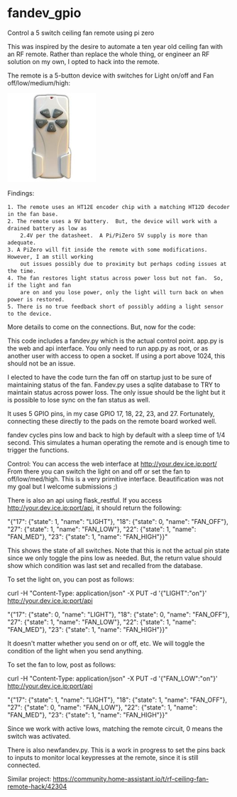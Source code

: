 # fandev_gpio
Control a 5 switch ceiling fan remote using pi zero

This was inspired by the desire to automate a ten year old ceiling fan with an RF remote.  Rather than replace the whole thing, or engineer an RF solution on my own, I opted to hack into the remote.

The remote is a 5-button device with switches for Light on/off and Fan off/low/medium/high:

![fan remote](https://github.com/groupwhere/fandev_gpio/blob/master/fanremote.jpg)

Findings:
```
1. The remote uses an HT12E encoder chip with a matching HT12D decoder in the fan base.
2. The remote uses a 9V battery.  But, the device will work with a drained battery as low as
	2.4V per the datasheet.  A Pi/PiZero 5V supply is more than adequate.
3. A PiZero will fit inside the remote with some modifications.  However, I am still working
	out issues possibly due to proximity but perhaps coding issues at the time.
4. The fan restores light status across power loss but not fan.  So, if the light and fan
	are on and you lose power, only the light will turn back on when power is restored.
5. There is no true feedback short of possibly adding a light sensor to the device.
```

More details to come on the connections.  But, now for the code:

This code includes a fandev.py which is the actual control point.  app.py is the web and api interface.  You only need to run app.py as root, or as another user with access to open a socket.  If using a port above 1024, this should not be an issue.

I elected to have the code turn the fan off on startup just to be sure of maintaining status of the fan.
Fandev.py uses a sqlite database to TRY to maintain status across power loss.  The only issue should be the light but it is possible to lose sync on the fan status as well.

It uses 5 GPIO pins, in my case GPIO 17, 18, 22, 23, and 27.  Fortunately, connecting these directly to the pads on the remote board worked well.

fandev cycles pins low and back to high by default with a sleep time of 1/4 second.  This simulates a human operating the remote and is enough time to trigger the functions.

Control:
You can access the web interface at http://your.dev.ice.ip:port/
From there you can switch the light on and off or set the fan to off/low/med/high.
This is a very primitive interface.  Beautification was not my goal but I welcome submissions ;)

There is also an api using flask_restful.  If you access http://your.dev.ice.ip:port/api, it should return the following:

"{"17": {"state": 1, "name": "LIGHT"}, "18": {"state": 0, "name": "FAN_OFF"}, "27": {"state": 1, "name": "FAN_LOW"}, "22": {"state": 1, "name": "FAN_MED"}, "23": {"state": 1, "name": "FAN_HIGH"}}"

This shows the state of all switches.  Note that this is not the actual pin state since we only toggle the pins low as needed.  But, the return value should show which condition was last set and recalled from the database.

To set the light on, you can post as follows:

curl -H "Content-Type: application/json" -X PUT -d '{"LIGHT":"on"}' http://your.dev.ice.ip:port/api

"{"17": {"state": 0, "name": "LIGHT"}, "18": {"state": 0, "name": "FAN_OFF"}, "27": {"state": 1, "name": "FAN_LOW"}, "22": {"state": 1, "name": "FAN_MED"}, "23": {"state": 1, "name": "FAN_HIGH"}}"

It doesn't matter whether you send on or off, etc.  We will toggle the condition of the light when you send anything.

To set the fan to low, post as follows:

curl -H "Content-Type: application/json" -X PUT -d '{"FAN_LOW":"on"}' http://your.dev.ice.ip:port/api

"{"17": {"state": 1, "name": "LIGHT"}, "18": {"state": 1, "name": "FAN_OFF"}, "27": {"state": 0, "name": "FAN_LOW"}, "22": {"state": 1, "name": "FAN_MED"}, "23": {"state": 1, "name": "FAN_HIGH"}}"

Since we work with active lows, matching the remote circuit, 0 means the switch was activated.


There is also newfandev.py.  This is a work in progress to set the pins back to inputs to monitor
local keypresses at the remote, since it is still connected.

Similar project:
https://community.home-assistant.io/t/rf-ceiling-fan-remote-hack/42304
